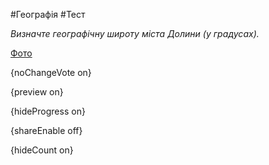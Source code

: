 #Географія #Тест

*Визначте географічну широту міста Долини (у градусах).*

[Фото](https://zno.osvita.ua//doc/images/znotest/80/8012/49-52.jpg)

{noChangeVote on}

{preview on}

{hideProgress on}

{shareEnable off}

{hideCount on}

